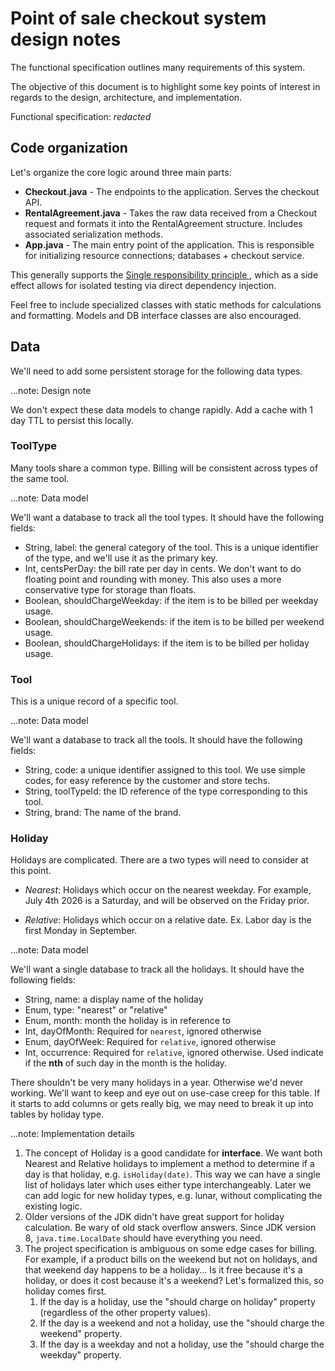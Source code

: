 # Point of sale checkout system design notes

The functional specification outlines many requirements of this system.

The objective of this document is to highlight some key points of interest in regards to the design, architecture, and implementation.

Functional specification: *redacted*

## Code organization

Let's organize the core logic around three main parts:

* **Checkout.java** - The endpoints to the application.  Serves the checkout API.
* **RentalAgreement.java** - Takes the raw data received from a Checkout request and formats it into the RentalAgreement structure.  Includes associated serialization methods.
* **App.java** - The main entry point of the application.  This is responsible for initializing resource connections; databases + checkout service.

This generally supports the [Single responsibility principle
](https://en.wikipedia.org/wiki/Single_responsibility_principle), which as a side effect allows for isolated testing via direct dependency injection.

Feel free to include specialized classes with static methods for calculations and formatting.  Models and DB interface classes are also encouraged.

## Data

We'll need to add some persistent storage for the following data types.

...note: Design note

We don't expect these data models to change rapidly.  Add a cache with 1 day TTL to persist this locally.

### ToolType

Many tools share a common type.  Billing will be consistent across types of the same tool.

...note: Data model

We'll want a database to track all the tool types.  It should have the following fields:

* String, label: the general category of the tool.  This is a unique identifier of the type, and we'll use it as the primary key.
* Int, centsPerDay: the bill rate per day in cents.  We don't want to do floating point and rounding with money.  This also uses a more conservative type for storage than floats.
* Boolean, shouldChargeWeekday: if the item is to be billed per weekday usage.
* Boolean, shouldChargeWeekends: if the item is to be billed per weekend usage.
* Boolean, shouldChargeHolidays: if the item is to be billed per holiday usage.

### Tool

This is a unique record of a specific tool.

...note: Data model

We'll want a database to track all the tools.  It should have the following fields:

* String, code: a unique identifier assigned to this tool.  We use simple codes, for easy reference by the customer and store techs.
* String, toolTypeId: the ID reference of the type corresponding to this tool.
* String, brand: The name of the brand.

### Holiday

Holidays are complicated. There are a two types will need to consider at this point.

* *Nearest*: Holidays which occur on the nearest weekday.  For example, July 4th 2026 is a Saturday, and will be observed on the Friday prior.

* *Relative*: Holidays which occur on a relative date.  Ex.  Labor day is the first Monday in September.

...note: Data model

We'll want a single database to track all the holidays.  It should have the following fields:

* String, name: a display name of the holiday
* Enum, type: "nearest" or "relative"
* Enum, month: month the holiday is in reference to
* Int, dayOfMonth: Required for `nearest`, ignored otherwise
* Enum, dayOfWeek: Required for `relative`, ignored otherwise
* Int, occurrence: Required for `relative`, ignored otherwise.  Used indicate if the **nth** of such day in the month is the holiday.

There shouldn't be very many holidays in a year.  Otherwise we'd never working.  We'll want to keep and eye out on use-case creep for this table.  If it starts to add columns or gets really big, we may need to break it up into tables by holiday type.

...note: Implementation details

1. The concept of Holiday is a good candidate for **interface**.  We want both Nearest and Relative holidays to implement a method to determine if a day is that holiday, e.g. `isHoliday(date)`.  This way we can have a single list of holidays later which uses either type interchangeably.  Later we can add logic for new holiday types, e.g. lunar, without complicating the existing logic.
2. Older versions of the JDK didn't have great support for holiday calculation.  Be wary of old stack overflow answers.  Since JDK version 8, `java.time.LocalDate` should have everything you need.
3. The project specification is ambiguous on some edge cases for billing.  For example, if a product bills on the weekend but not on holidays, and that weekend day happens to be a holiday... Is it free because it's a holiday, or does it cost because it's a weekend?  Let's formalized this, so holiday comes first.
   1. If the day is a holiday, use the "should charge on holiday" property (regardless of the other property values).
   2. If the day is a weekend and not a holiday, use the "should charge the weekend" property.
   3. If the day is a weekday and not a holiday, use the "should charge the weekday" property.

